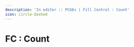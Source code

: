 ```yaml
---
description: 'In editor :: PCGEx | Fill Control : Count'
icon: circle-dashed
---
```


# FC : Count

